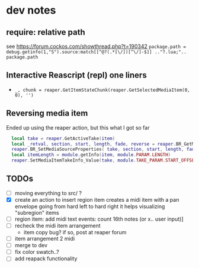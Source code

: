 # dev notes
## require: relative path
  see https://forum.cockos.com/showthread.php?t=190342
  `package.path = debug.getinfo(1,"S").source:match[[^@?(.*[\/])[^\/]-$]] .."?.lua;".. package.path`
## Interactive Reascript (repl) one liners
 - `_, chunk = reaper.GetItemStateChunk(reaper.GetSelectedMediaItem(0, 0), '')`

## Reversing media item
  Ended up using the reaper action, but this what I got so far
  ``` lua
    local take = reaper.GetActiveTake(item)
    local _retval, section, start, length, fade, reverse = reaper.BR_GetMediaSourceProperties( take )
    reaper.BR_SetMediaSourceProperties( take, section, start, length, fade, not reverse )
    local itemLength = module.getInfo(item, module.PARAM.LENGTH)
    reaper.SetMediaItemTakeInfo_Value(take, module.TAKE_PARAM.START_OFFSET, itemLength)
  ```

## TODOs
 - [ ] moving everything to src/ ?
 - [x] create an action to insert region item
   creates a midi item with a pan envelope going from hard left to hard right
   it helps visualizing "subregion" items
 - [ ] region item: add midi text events: count 16th notes (or x.. user input)]
 - [ ] recheck the midi item arrangement
   - item copy bug? if so, post at reaper forum
 - [ ] item arrangement 2 midi
 - [ ] merge to dev
 - [ ] fix color swatch..?
 - [ ] add reapack functionality